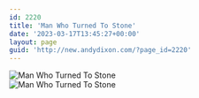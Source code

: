 ```yaml
---
id: 2220
title: 'Man Who Turned To Stone'
date: '2023-03-17T13:45:27+00:00'
layout: page
guid: 'http://new.andydixon.com/?page_id=2220'
---
```


![Man Who Turned To Stone](https://i0.wp.com/assets.g8x2.ldn.idrivee2-23.com/posters/Man%20Who%20Turned%20To%20Stone%2001.jpg?w=1200&ssl=1 "Man Who Turned To Stone")  
![Man Who Turned To Stone](https://i0.wp.com/assets.g8x2.ldn.idrivee2-23.com/posters/Man%20Who%20Turned%20To%20Stone%2002.jpg?w=1200&ssl=1 "Man Who Turned To Stone")